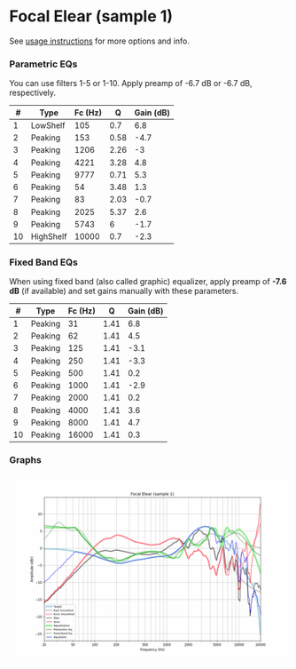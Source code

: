 # Focal Elear (sample 1)
See [usage instructions](https://github.com/jaakkopasanen/AutoEq#usage) for more options and info.

### Parametric EQs
You can use filters 1-5 or 1-10. Apply preamp of -6.7 dB or -6.7 dB, respectively.

|   # | Type      |   Fc (Hz) |    Q |   Gain (dB) |
|-----|-----------|-----------|------|-------------|
|   1 | LowShelf  |       105 | 0.7  |         6.8 |
|   2 | Peaking   |       153 | 0.58 |        -4.7 |
|   3 | Peaking   |      1206 | 2.26 |        -3   |
|   4 | Peaking   |      4221 | 3.28 |         4.8 |
|   5 | Peaking   |      9777 | 0.71 |         5.3 |
|   6 | Peaking   |        54 | 3.48 |         1.3 |
|   7 | Peaking   |        83 | 2.03 |        -0.7 |
|   8 | Peaking   |      2025 | 5.37 |         2.6 |
|   9 | Peaking   |      5743 | 6    |        -1.7 |
|  10 | HighShelf |     10000 | 0.7  |        -2.3 |

### Fixed Band EQs
When using fixed band (also called graphic) equalizer, apply preamp of **-7.6 dB** (if available) and set gains manually with these parameters.

|   # | Type    |   Fc (Hz) |    Q |   Gain (dB) |
|-----|---------|-----------|------|-------------|
|   1 | Peaking |        31 | 1.41 |         6.8 |
|   2 | Peaking |        62 | 1.41 |         4.5 |
|   3 | Peaking |       125 | 1.41 |        -3.1 |
|   4 | Peaking |       250 | 1.41 |        -3.3 |
|   5 | Peaking |       500 | 1.41 |         0.2 |
|   6 | Peaking |      1000 | 1.41 |        -2.9 |
|   7 | Peaking |      2000 | 1.41 |         0.2 |
|   8 | Peaking |      4000 | 1.41 |         3.6 |
|   9 | Peaking |      8000 | 1.41 |         4.7 |
|  10 | Peaking |     16000 | 1.41 |         0.3 |

### Graphs
![](./Focal%20Elear%20(sample%201).png)
